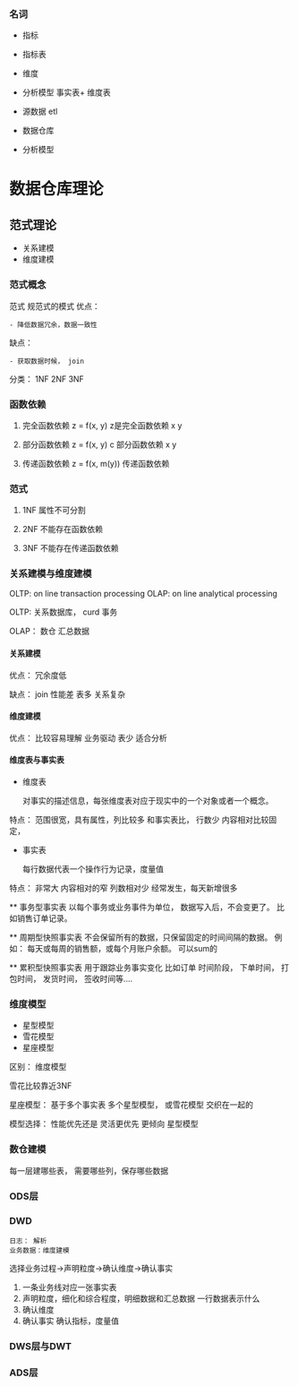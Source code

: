 ### 名词

* 指标
* 指标表
* 维度
* 分析模型 事实表+ 维度表 

* 源数据 etl
* 数据仓库
* 分析模型




# 数据仓库理论

## 范式理论

* 关系建模
* 维度建模

### 范式概念
范式 规范式的模式
优点： 

    - 降低数据冗余，数据一致性

缺点：
    
    - 获取数据时候， join

分类：
    1NF 2NF 3NF


### 函数依赖
1. 完全函数依赖
    z = f(x, y)  z是完全函数依赖 x y
   
2. 部分函数依赖
    z = f(x, y)  c  部分函数依赖 x y
   
3. 传递函数依赖
    z = f(x, m(y))  传递函数依赖
   

### 范式
1. 1NF 
    属性不可分割
   
2. 2NF 
   不能存在函数依赖
   
3. 3NF
    不能存在传递函数依赖
   


### 关系建模与维度建模

OLTP: on line transaction processing 
OLAP: on line analytical processing 

OLTP:
    关系数据库， curd 事务

OLAP：
    数仓 汇总数据



#### 关系建模
优点：
    冗余度低

缺点：
    join 性能差
    表多 关系复杂


#### 维度建模
优点：
    比较容易理解
    业务驱动
    表少
    适合分析

 


#### 维度表与事实表
* 维度表
    
    对事实的描述信息，每张维度表对应于现实中的一个对象或者一个概念。

特点：
    范围很宽，具有属性，列比较多
    和事实表比， 行数少
    内容相对比较固定，



* 事实表
    
    每行数据代表一个操作行为记录，度量值

特点：
    非常大
    内容相对的窄 列数相对少
    经常发生，每天新增很多

** 事务型事实表
    以每个事务或业务事件为单位， 数据写入后，不会变更了。 比如销售订单记录。

** 周期型快照事实表
    不会保留所有的数据，只保留固定的时间间隔的数据。 例如： 每天或每周的销售额，或每个月账户余额。
    可以sum的

** 累积型快照事实表
    用于跟踪业务事实变化
    比如订单 时间阶段， 下单时间， 打包时间， 发货时间， 签收时间等....




###  维度模型

* 星型模型
* 雪花模型
* 星座模型

区别： 维度模型

雪花比较靠近3NF

星座模型： 基于多个事实表 多个星型模型， 或雪花模型 交织在一起的



模型选择：
    性能优先还是 灵活更优先
    更倾向 星型模型



### 数仓建模
每一层建哪些表， 需要哪些列，保存哪些数据

### ODS层

### DWD
    日志： 解析
    业务数据：维度建模


选择业务过程->声明粒度->确认维度->确认事实
1. 一条业务线对应一张事实表
2. 声明粒度，细化和综合程度，明细数据和汇总数据 一行数据表示什么
3. 确认维度
4. 确认事实  确认指标，度量值


### DWS层与DWT
### ADS层
  





